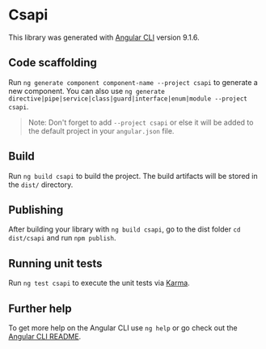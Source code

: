 # Csapi

This library was generated with [Angular CLI](https://github.com/angular/angular-cli) version 9.1.6.

## Code scaffolding

Run `ng generate component component-name --project csapi` to generate a new component. You can also use `ng generate directive|pipe|service|class|guard|interface|enum|module --project csapi`.
> Note: Don't forget to add `--project csapi` or else it will be added to the default project in your `angular.json` file. 

## Build

Run `ng build csapi` to build the project. The build artifacts will be stored in the `dist/` directory.

## Publishing

After building your library with `ng build csapi`, go to the dist folder `cd dist/csapi` and run `npm publish`.

## Running unit tests

Run `ng test csapi` to execute the unit tests via [Karma](https://karma-runner.github.io).

## Further help

To get more help on the Angular CLI use `ng help` or go check out the [Angular CLI README](https://github.com/angular/angular-cli/blob/master/README.md).

